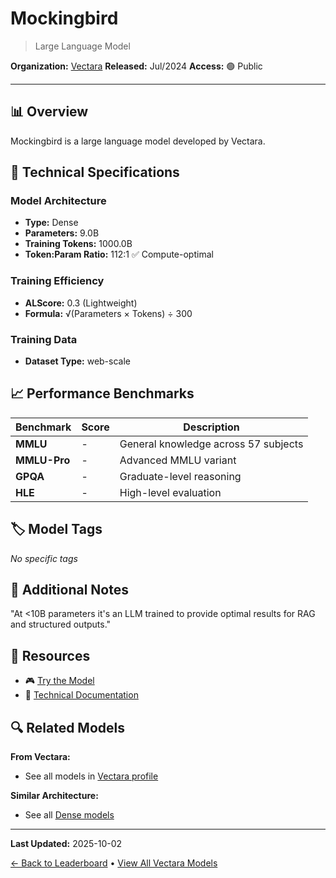 # Mockingbird

> Large Language Model

**Organization:** [Vectara](../../labs/vectara.md)
**Released:** Jul/2024
**Access:** 🟢 Public

---

## 📊 Overview

Mockingbird is a large language model developed by Vectara.

## 🔧 Technical Specifications

### Model Architecture
- **Type:** Dense
- **Parameters:** 9.0B
- **Training Tokens:** 1000.0B
- **Token:Param Ratio:** 112:1 ✅ Compute-optimal

### Training Efficiency
- **ALScore:** 0.3 (Lightweight)
- **Formula:** √(Parameters × Tokens) ÷ 300

### Training Data
- **Dataset Type:** web-scale

## 📈 Performance Benchmarks

| Benchmark | Score | Description |
|-----------|-------|-------------|
| **MMLU** | - | General knowledge across 57 subjects |
| **MMLU-Pro** | - | Advanced MMLU variant |
| **GPQA** | - | Graduate-level reasoning |
| **HLE** | - | High-level evaluation |

## 🏷️ Model Tags

_No specific tags_

## 📝 Additional Notes

"At <10B parameters it's an LLM trained to provide optimal results for RAG and structured outputs."

## 🔗 Resources

- 🎮 [Try the Model](https://vectara.com/platform/)
- 📄 [Technical Documentation](https://vectara.com/blog/mockingbird-a-rag-and-structured-output-focused-llm/)

## 🔍 Related Models

**From Vectara:**
- See all models in [Vectara profile](../../labs/vectara.md)

**Similar Architecture:**
- See all [Dense models](../../architectures/dense.md)

---

**Last Updated:** 2025-10-02

[← Back to Leaderboard](../../README.md) • [View All Vectara Models](../../labs/vectara.md)
